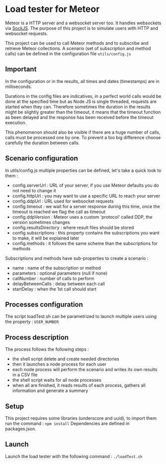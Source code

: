 # Load tester for Meteor

Meteor is a HTTP server and a websocket server too. It handles websockets via [SockJS](https://github.com/sockjs).
The purpose of this project is to simulate users with HTTP and websocket requests.

This project can be used to call Meteor methods and to subscribe and retrieve Meteor collections. A scenario (set of subscription and method calls) can be defined in the configuration file ```utils/config.js```

## Important
In the configuration or in the results, all times and dates (timestamps) are in milliseconds.

Durations in the config files are indicatives, in a perfect world calls would be done at the specified time but as Node JS is single threaded, requests are started when they can.
Therefore sometimes the duration in the results might be slightly greater than the timeout, it means that the timeout function as been delayed and the response has been received before the timeout execution.

This phenomenon should also be visible if there are a huge number of calls, calls must be processed one by one. To prevent a too big difference choose carefully the duration between calls.

## Scenario configuration
 In utils/config.js multiple properties can be defined, let's take a quick look to them :

* config.serverUrl : URL of your server, if you use Meteor defaults you do not need to change it
* config.httpUrl : you may want to use a specific URL to reach your server
* config.ddpUrl : URL used for websocket requests
* config.timeout : we wait for a server response during this time, once the timeout is reached we flag the call as timeout
* config.ddpVersion : Meteor uses a custom 'protocol' called DDP, the version sometimes changes
* config.resultsDirectory : where result files should be stored
* config.subscriptions : this property contains the subscriptions you want to make, it will be explained later
* config.methods : it follows the same scheme than the subscriptions for methods

Subscriptions and methods have sub-properties to create a scenario :

* name : name of the subscription or method
* parameters : optional parameters (null if none)
* callNumber : number of calls to perform
* delayBetweenCalls : delay between each call
* startDelay : when the 1st call should start

## Processes configuration
The script loadTest.sh can be parametrized to launch multiple users using the property : ```USER_NUMBER```

## Process description
The process follows the following steps :
* the shell script delete and create needed directories
* then it launches a node process for each user
* each node process will perform the scenario and writes its own results in a CSV file
* the shell script waits for all node processes
* when all are finished, it reads results of each process, gathers all information and generate a summary

## Setup
This project requires some libraries (underscore and uuid), to import them run the command : ```npm install```
Dependencies are defined in packages.json.

## Launch
Launch the load tester with the following command : ```./loadTest.sh```
